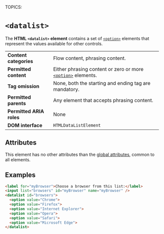 TOPICS: <datalist>
AUTHORS: Masahiro Fujimoto; mfujimot@gmail.com; github:mfuji09
         Jacob Pratt; jhpratt@protonmail.com; mdn:jhpratt
         Sphinx; SphinxKnight@github.com; github:SphinxKnight
         Teoli; teoli@mozilla.net; mdn:teoli
         Michael[tm] Smith; mike@w3.org; github:sideshowbarker
         Eric Shepherd; eshepherd@mozilla.com; github:a2sheppy
         Sebastian Zartner; SebastianZ@github.com; github:SebastianZ
         Chris Mills; chrisdavidmills@mozilla.net; mdn:chrisdavidmills
         Jérémie Patonnier; Jeremie@mozilla.net; mdn:Jeremie
         Dan Scott; dbs@mozilla.net; mdn:dbs
         Akash Agrawal; akagr@outlook.com; github:akagr
         Karen Scarfone; kscarfone@mozilla.net; mdn:kscarfone
         Frédéric Bourgeon; FredericBourgeon@github.com; github:FredericBourgeon
         Janet Swisher; jmswisher@github.com; github:jmswisher
         Thierry Régagnon; tregagnon@github.com; github:tregagnon
         Keiichi; ethertank@mozilla.net; mdn:ethertank
         紫云飞; ziyunfei@mozilla.net; mdn:ziyunfei
         Abraham Williams; abraham@abrah.am; github:abraham
         Christian Sonne; cers@mozilla.net; mdn:cers
         Florian Scholz; fscholz@mozilla.net; mdn:fscholz
         Jonathan Wilsson; jwilsson@github.com; github:jwilsson

# `<datalist>`

The **HTML `<datalist>` element** contains a set of [`<option>`](/en/webfrontend/<option>) elements
that represent the values available for other controls.

|  |  |
| :-- | :-- |
| **Content categories** | Flow content, phrasing content. |
| **Permitted content** | Either phrasing content or zero or more [`<option>`](/en/webfrontend/<option>) elements. |
| **Tag omission** | None, both the starting and ending tag are mandatory. |
| **Permitted parents** | Any element that accepts phrasing content. |
| **Permitted ARIA roles** | None |
| **DOM interface** | `HTMLDataListElement` |

## Attributes

This element has no other attributes than the [global attributes](https://wiki.developer.mozilla.org/en-US/docs/HTML/Global_attributes),
common to all elements.

## Examples

```html
<label for="myBrowser">Choose a browser from this list:</label>
<input list="browsers" id="myBrowser" name="myBrowser" />
<datalist id="browsers">
  <option value="Chrome">
  <option value="Firefox">
  <option value="Internet Explorer">
  <option value="Opera">
  <option value="Safari">
  <option value="Microsoft Edge">
</datalist>
```
